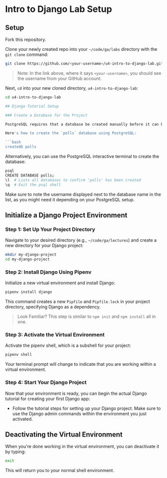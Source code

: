 <h1>
  <span class="headline">Intro to Django Lab</span>
  <span class="subhead">Setup</span>
</h1>

## Setup

Fork this repository.

Clone your newly created repo into your `~/code/ga/labs` directory with the `git clone` command:

```bash
git clone https://github.com/<your-username>/u4-intro-to-django-lab.git
```

> Note: In the link above, where it says `<your-username>`, you should see the username from your GitHub account.

Next, `cd` into your new cloned directory, `u4-intro-to-django-lab`:

```bash
cd u4-intro-to-django-lab

## Django Tutorial Setup

### Create a Database for the Project

PostgreSQL requires that a database be created manually before it can be used in projects. For our Django tutorial, we will create a database named `polls`.

Here's how to create the `polls` database using PostgreSQL:

```bash
createdb polls
```

Alternatively, you can use the PostgreSQL interactive terminal to create the database:

```bash
psql
CREATE DATABASE polls;
\l  # Lists all databases to confirm 'polls' has been created
\q  # Exit the psql shell
```

Make sure to note the username displayed next to the database name in the list, as you might need it depending on your PostgreSQL setup.

## Initialize a Django Project Environment

### Step 1: Set Up Your Project Directory

Navigate to your desired directory (e.g., `~/code/ga/lectures`) and create a new directory for your Django project:

```bash
mkdir my-django-project
cd my-django-project
```

### Step 2: Install Django Using Pipenv

Initialize a new virtual environment and install Django:

```bash
pipenv install django
```

This command creates a new `Pipfile` and `Pipfile.lock` in your project directory, specifying Django as a dependency.

> Look Familiar? This step is similar to `npm init` and `npm install` all in one.

### Step 3: Activate the Virtual Environment

Activate the pipenv shell, which is a subshell for your project:

```bash
pipenv shell
```

Your terminal prompt will change to indicate that you are working within a virtual environment.

### Step 4: Start Your Django Project

Now that your environment is ready, you can begin the actual Django tutorial for creating your first Django app:

- Follow the tutorial steps for setting up your Django project. Make sure to use the Django admin commands within the environment you just activated.

## Deactivating the Virtual Environment

When you're done working in the virtual environment, you can deactivate it by typing:

```bash
exit
```

This will return you to your normal shell environment.
